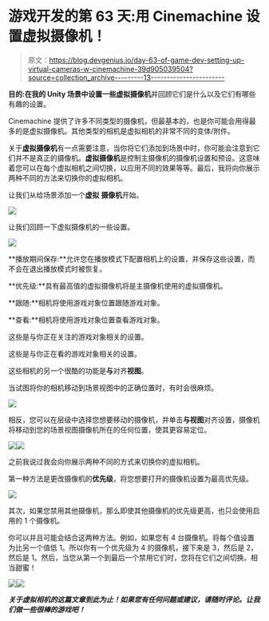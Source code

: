 # 游戏开发的第 63 天:用 Cinemachine 设置虚拟摄像机！

> 原文：<https://blog.devgenius.io/day-63-of-game-dev-setting-up-virtual-cameras-w-cinemachine-39d905039504?source=collection_archive---------13----------------------->

**目的:**在我的 **Unity** 场景中设置一些**虚拟摄像机**并回顾它们是什么以及它们有哪些有趣的设置。

Cinemachine 提供了许多不同类型的摄像机，但最基本的，也是你可能会用得最多的是虚拟摄像机。其他类型的相机是虚拟相机的非常不同的变体/附件。

关于**虚拟摄像机**有一点需要注意，当你将它们添加到场景中时，你可能会注意到它们并不是真正的摄像机。**虚拟摄像机**是控制主摄像机的摄像机设置和预设。这意味着您可以在每个虚拟相机之间切换，以应用不同的效果等等。最后，我将向你展示两种不同的方法来切换你的虚拟相机。

让我们从给场景添加一个**虚拟** **摄像机**开始。

![](img/dfa0eca3cb2c1fa4fa2f68dcbed0390e.png)

让我们回顾一下虚拟摄像机的一些设置。

![](img/c653f44d53f3dd0ba54cc541f78abe53.png)

**播放期间保存:**允许您在播放模式下配置相机上的设置，并保存这些设置，而不会在退出播放模式时被恢复。

**优先级:**具有最高值的虚拟摄像机将是主摄像机使用的虚拟摄像机。

**跟随:**相机将使用游戏对象位置跟随游戏对象。

**查看:**相机将使用游戏对象位置查看游戏对象。

这些是与你正在关注的游戏对象相关的设置。

这些是与你正在看的游戏对象相关的设置。

这些相机的另一个很酷的功能是**与**对齐**视图**。

当试图将你的相机移动到场景视图中的正确位置时，有时会很麻烦。

![](img/c6c819e71623f01b22879f62248c92f5.png)

相反，您可以在层级中选择您想要移动的摄像机，并单击**与视图**对齐设置，摄像机将移动到您的场景视图摄像机所在的任何位置，使其更容易定位。

![](img/2dd2de77272d2618b5b4ffc6d8e86a3a.png)![](img/6e164e12a175d50453164bc34ab09dcd.png)

之前我说过我会向你展示两种不同的方式来切换你的虚拟相机。

第一种方法是更改摄像机的**优先级**，将您想要打开的摄像机设置为最高优先级。

![](img/3bd0f6ed20083d6160e9fe968188fa82.png)

其次，如果您禁用其他摄像机，那么即使其他摄像机的优先级更高，也只会使用启用的 1 个摄像机。

你可以并且可能会结合这两种方法。例如，如果您有 4 台摄像机。将每个值设置为比另一个值低 1。所以你有一个优先级为 4 的摄像机，接下来是 3，然后是 2，然后是 1。然后，当您从第一个到最后一个禁用它们时，您将在它们之间切换。相当甜蜜！

![](img/ff555cf4787596baf868238d3673298f.png)![](img/a65391e06d78cc2e197ed9b9de0d9db3.png)

***关于虚拟相机的这篇文章到此为止！如果您有任何问题或建议，请随时评论。让我们做一些很棒的游戏吧！***
